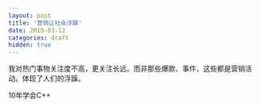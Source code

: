 ```yaml
---
layout: post
title: '营销让社会浮躁'
date: 2019-03-12
categories: draft
hidden: true
---
```


我对热门事物关注度不高，更关注长远。而非那些爆款、事件，这些都是营销活动。体现了人们的浮躁。

10年学会C++

